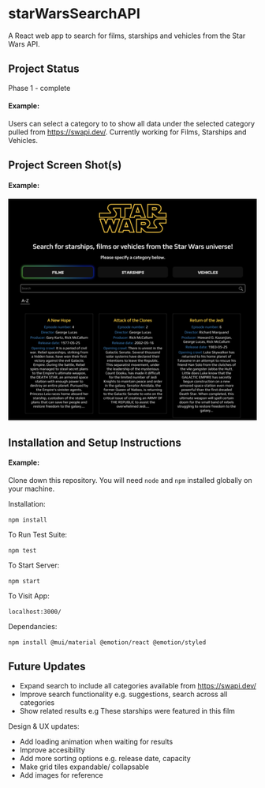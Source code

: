 # starWarsSearchAPI
A React web app to search for films, starships and vehicles from the Star Wars API.

## Project Status
Phase 1 - complete

#### Example:

Users can select a category to to show all data under the selected category pulled from https://swapi.dev/. Currently working for Films, Starships and Vehicles.

## Project Screen Shot(s)

#### Example:

![alt text](https://github.com/yozif/starWarsSearchAPI/blob/main/screenshots/desktop_sw.png?raw=true)

## Installation and Setup Instructions

#### Example:  

Clone down this repository. You will need `node` and `npm` installed globally on your machine.  

Installation:

`npm install`  

To Run Test Suite:  

`npm test`  

To Start Server:

`npm start`  

To Visit App:

`localhost:3000/`  

Dependancies:

`npm install @mui/material @emotion/react @emotion/styled`

## Future Updates

  - Expand search to include all categories available from https://swapi.dev/
  - Improve search functionality e.g. suggestions, search across all categories
  - Show related results e.g These starships were featured in this film

Design & UX updates:
  - Add loading animation when waiting for results
  - Improve accesibility
  - Add more sorting options e.g. release date, capacity
  - Make grid tiles expandable/ collapsable
  - Add images for reference 